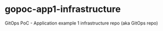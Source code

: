 # gopoc-app1-infrastructure

GitOps PoC - Application example 1 infrastructure repo (aka GitOps repo)
